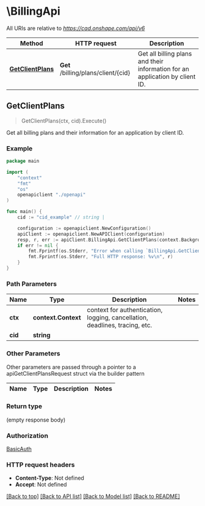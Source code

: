 # \BillingApi

All URIs are relative to *https://cad.onshape.com/api/v6*

Method | HTTP request | Description
------------- | ------------- | -------------
[**GetClientPlans**](BillingApi.md#GetClientPlans) | **Get** /billing/plans/client/{cid} | Get all billing plans and their information for an application by client ID.



## GetClientPlans

> GetClientPlans(ctx, cid).Execute()

Get all billing plans and their information for an application by client ID.



### Example

```go
package main

import (
    "context"
    "fmt"
    "os"
    openapiclient "./openapi"
)

func main() {
    cid := "cid_example" // string | 

    configuration := openapiclient.NewConfiguration()
    apiClient := openapiclient.NewAPIClient(configuration)
    resp, r, err := apiClient.BillingApi.GetClientPlans(context.Background(), cid).Execute()
    if err != nil {
        fmt.Fprintf(os.Stderr, "Error when calling `BillingApi.GetClientPlans``: %v\n", err)
        fmt.Fprintf(os.Stderr, "Full HTTP response: %v\n", r)
    }
}
```

### Path Parameters


Name | Type | Description  | Notes
------------- | ------------- | ------------- | -------------
**ctx** | **context.Context** | context for authentication, logging, cancellation, deadlines, tracing, etc.
**cid** | **string** |  | 

### Other Parameters

Other parameters are passed through a pointer to a apiGetClientPlansRequest struct via the builder pattern


Name | Type | Description  | Notes
------------- | ------------- | ------------- | -------------


### Return type

 (empty response body)

### Authorization

[BasicAuth](../README.md#BasicAuth)

### HTTP request headers

- **Content-Type**: Not defined
- **Accept**: Not defined

[[Back to top]](#) [[Back to API list]](../README.md#documentation-for-api-endpoints)
[[Back to Model list]](../README.md#documentation-for-models)
[[Back to README]](../README.md)

